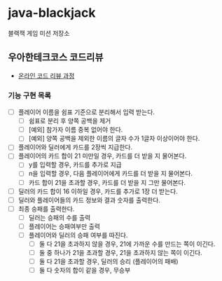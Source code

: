 # java-blackjack
블랙잭 게임 미션 저장소

## 우아한테크코스 코드리뷰
* [온라인 코드 리뷰 과정](https://github.com/woowacourse/woowacourse-docs/blob/master/maincourse/README.md)

### 기능 구현 목록
- [ ] 플레이어 이름을 쉼표 기준으로 분리해서 입력 받는다.
    - [ ] 쉼표로 분리 후 양쪽 공백을 제거
    - [ ] [예외] 참가자 이름 중복 없어야 한다.
    - [ ] [예외] 양쪽 공백을 제외한 이름의 글자 수가 1글자 이상이어야 한다.
- [ ] 플레이어와 딜러에게 카드를 2장씩 지급한다.
- [ ] 플레이어의 카드 합이 21 미만일 경우, 카드를 더 받을 지 물어본다. 
    - [ ] y를 입력할 경우, 카드를 추가로 지급
    - [ ] n을 입력할 경우, 다음 플레이어에게 카드를 더 받을 지 물어본다. 
    - [ ] 카드 합이 21을 초과할 경우, 카드를 더 받을 지 그만 물어본다.
- [ ] 딜러의 카드 합이 16 이하일 경우, 카드를 추가로 1장 더 받는다.
- [ ] 딜러와 플레이어들의 카드 정보와 결과 숫자를 출력한다.
- [ ] 최종 승패를 출력한다.
    - [ ] 딜러는 승패의 수를 출력
    - [ ] 플레이어는 승패여부만 출력
    - [ ] 플레이어와 딜러의 승패 여부를 따진다.
        - [ ] 둘 다 21을 초과하지 않을 경우, 21에 가까운 수를 만드는 쪽이 이긴다.
        - [ ] 둘 중 하나가 21을 초과할 경우, 21을 초과하지 않는 쪽이 이긴다. 
        - [ ] 둘 다 21을 초과할 경우, 딜러의 승리 (플레이어의 패배)
        - [ ] 둘 다 숫자의 합이 같을 경우, 무승부
